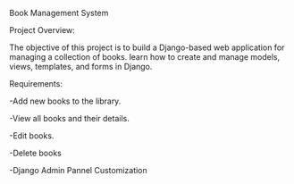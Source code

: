 Book Management System

Project Overview:

The objective of this project is to build a Django-based web application for managing a collection of books. learn how to create and manage models, views, templates, and forms in Django.

Requirements:

-Add new books to the library.

-View all books and their details.

-Edit  books.

-Delete books

-Django Admin Pannel Customization 
